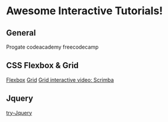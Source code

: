 # Awesome Interactive Tutorials!

## General
Progate
codeacademy
freecodecamp

## CSS Flexbox & Grid

[Flexbox](https://flexboxfroggy.com/)
[Grid](https://cssgridgarden.com/#es)
[Grid interactive video: Scrimba](https://scrimba.com/g/gR8PTE)

## Jquery

[try-Jquery](http://try.jquery.com/levels/1/challenges/1)

